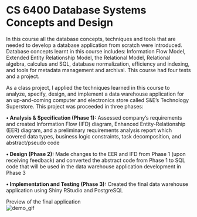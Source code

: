 # CS 6400 Database Systems Concepts and Design
In this course all the database concepts, techniques and tools that are needed to develop a database application from scratch were introduced. Database concepts learnt in this course includes: Information Flow Model, Extended Entity Relationship Model, the Relational Model, Relational algebra, calculus and SQL, database normalization, efficiency and indexing, and tools for metadata management and archival. This course had four tests and a project.  

As a class project, I applied the techniques learned in this course to analyze, specify, design, and implement a data warehouse application for an up-and-coming computer and electronics store called S&E’s Technology Superstore. This project was proceeded in three phases:

**•	Analysis & Specification (Phase 1):** Assessed company’s requirements and created Information Flow (IFD) diagram, Enhanced Entity-Relationship (EER) diagram, and a preliminary requirements analysis report which covered data types, business logic constraints, task decomposition, and abstract/pseudo code <br />

**•	Design (Phase 2):** Made changes to the EER and IFD from Phase 1 (upon receiving feedback) and converted the abstract code from Phase 1 to SQL code that will be used in the data warehouse application development in Phase 3 <br />

**•	Implementation and Testing (Phase 3):** Created the final data warehouse application using Shiny RStudio and PostgreSQL <br />
 
 Preview of the final application <br />
![demo_gif](https://github.gatech.edu/storage/user/23640/files/fcde9b80-5a0e-11e9-9a94-70799b3ac02f)
